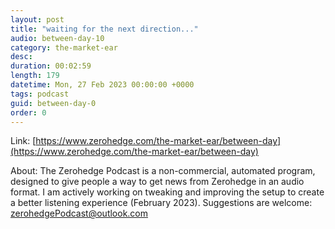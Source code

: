 ```yaml
---
layout: post
title: "waiting for the next direction..."
audio: between-day-10
category: the-market-ear
desc: 
duration: 00:02:59
length: 179
datetime: Mon, 27 Feb 2023 00:00:00 +0000
tags: podcast
guid: between-day-0
order: 0
---
```



Link: [https://www.zerohedge.com/the-market-ear/between-day](https://www.zerohedge.com/the-market-ear/between-day)

About: The Zerohedge Podcast is a non-commercial, automated program, designed to give people a way to get news from Zerohedge in an audio format.  I am actively working on tweaking and improving the setup to create a better listening experience (February 2023).  Suggestions are welcome: [zerohedgePodcast@outlook.com](mailto:zerohedgePodcast@outlook.com)